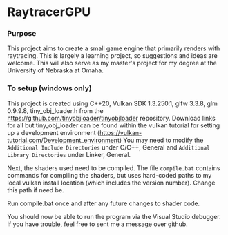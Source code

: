
# RaytracerGPU
### Purpose
This project aims to create a small game engine that primarily renders with raytracing. This is largely a learning project, so suggestions and ideas are welcome.
This will also serve as my master's project for my degree at the University of Nebraska at Omaha.

### To setup (windows only)
This project is created using C++20, Vulkan SDK 1.3.250.1, glfw 3.3.8, glm 0.9.9.8, tiny_obj_loader.h from the https://github.com/tinyobjloader/tinyobjloader repository.
Download links for all but tiny_obj_loader can be found within the vulkan tutorial for setting up a development environment (https://vulkan-tutorial.com/Development_environment)
You may need to modify the `Additional Include Directories` under C/C++, General and `Additional Library Directories` under Linker, General.

Next, the shaders used need to be compiled. The file `compile.bat` contains commands for compiling the shaders, but uses hard-coded paths to my local vulkan install location (which includes the version number).
Change this path if need be.

Run compile.bat once and after any future changes to shader code.

You should now be able to run the program via the Visual Studio debugger. If you have trouble, feel free to sent me a message over github.
